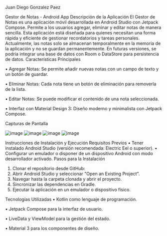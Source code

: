 Juan Diego Gonzalez Paez


Gestor de Notas - Android App
Descripción de la Aplicación
El Gestor de Notas es una aplicación móvil desarrollada en Android Studio con Jetpack Compose. Permite a los usuarios agregar, eliminar y editar notas de manera sencilla. Esta aplicación está diseñada para quienes necesitan una forma rápida y eficiente de gestionar recordatorios y tareas personales.
Actualmente, las notas solo se almacenan temporalmente en la memoria de la aplicación y no se guardan permanentemente. En futuras versiones, se podría integrar una base de datos con Room o DataStore para persistencia de datos.
Características Principales

•	Agregar Notas: Se permite añadir nuevas notas con un campo de texto y un botón de guardar.

•	Eliminar Notas: Cada nota tiene un botón de eliminación para removerla de la lista.

•	Editar Notas: Se puede modificar el contenido de una nota seleccionada.

•	Interfaz con Material Design 3: Diseño moderno y minimalista con Jetpack Compose.

Capturas de Pantalla

![image](https://github.com/user-attachments/assets/ddc55660-c4c8-4c10-a589-96826711acfe)
![image](https://github.com/user-attachments/assets/32c6ea17-e416-40db-86a3-d50b65ace008)
![image](https://github.com/user-attachments/assets/8b4becc4-f23f-49f7-9263-2dc1c22f1c7d)
![image](https://github.com/user-attachments/assets/ff69972d-5272-431a-b48f-f0002349fc9a)


Instrucciones de Instalación y Ejecución
Requisitos Previos
•	Tener instalado Android Studio (versión recomendada: Electric Eel o superior).
•	Configurar un emulador o disponer de un dispositivo Android con modo desarrollador activado.
Pasos para la Instalación
1.	Clonar el repositorio desde GitHub:
2.	Abrir Android Studio y seleccionar "Open an Existing Project".
3.	Navegar hasta la carpeta clonada y abrir el proyecto.
4.	Sincronizar las dependencias en Gradle.
5.	Ejecutar la aplicación en un emulador o dispositivo físico.

Tecnologías Utilizadas
•	Kotlin como lenguaje de programación.

•	Jetpack Compose para la interfaz de usuario.

•	LiveData y ViewModel para la gestión del estado.

•	Material 3 para los componentes de diseño.

